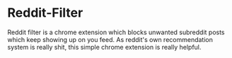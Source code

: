 # Reddit-Filter
Reddit filter is a chrome extension which blocks unwanted subreddit posts which keep showing up on you feed. As reddit's own recommendation system is really shit, this simple chrome extension is really helpful. 
